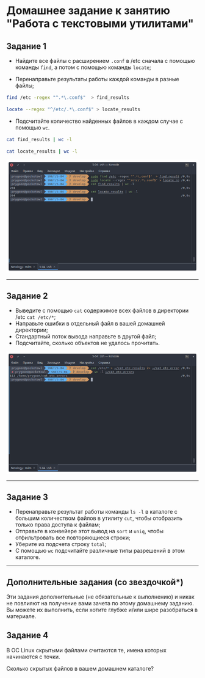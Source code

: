 # Домашнее задание к занятию "Работа с текстовыми утилитами"

## Задание 1

- Найдите все файлы с расширением `.conf` в /etc сначала с помощью команды `find`,
  а потом с помощью команды `locate`;

- Перенаправьте результаты работы каждой команды в разные файлы;

```bash
find /etc -regex "^.*\.conf$"  > find_results
```

```bash
locate --regex "^/etc/.*\.conf$" > locate_results
```

- Подсчитайте количество найденных файлов в каждом случае с помощью `wc`.

```bash
cat find_results | wc -l
```

```bash
cat locate_results | wc -l
```

![alt_text](images/task_1.png "Результат")

---

## Задание 2

- Выведите с помощью `cat` содержимое всех файлов в директории /etc `cat /etc/*`;
- Направьте ошибки в отдельный файл в вашей домашней директории;
- Стандартный поток вывода направьте в другой файл;
- Подсчитайте, сколько объектов не удалось прочитать.

![alt_text](images/task_2.png "Результат")

---

## Задание 3

- Перенаправьте результат работы команды `ls -l` в каталоге с большим
  количеством файлов в утилиту `cut`, чтобы отобразить только права доступа к файлам;
- Отправьте в конвейере этот вывод на `sort` и `uniq`, чтобы отфильтровать все
  повторяющиеся строки;
- Уберите из подсчета строку `total`;
- С помощью `wc` подсчитайте различные типы разрешений в этом каталоге.

---

## Дополнительные задания (со звездочкой\*)

Эти задания дополнительные (не обязательные к выполнению) и никак не повлияют
на получение вами зачета по этому домашнему заданию. Вы можете их выполнить,
если хотите глубже и/или шире разобраться в материале.

## Задание 4

В ОС Linux скрытыми файлами считаются те, имена которых начинаются с точки.

Сколько скрытых файлов в вашем домашнем каталоге?

